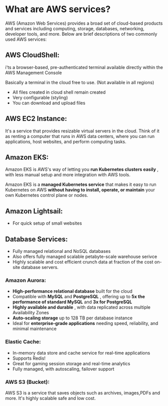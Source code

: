 # What are AWS services?

AWS (Amazon Web Services) provides a broad set of cloud-based products and services including computing, storage, databases, networking, developer tools, and more. Below are brief descriptions of two commonly used AWS services:

## AWS CloudShell:

i'ts a browser-based, pre-authenticated terminal available directly within the AWS Management Console

Basically a terminal in the cloud free to use. (Not available in all regions)

* All files created in cloud shell remain created
* Very configurable (styling)
* You can download and upload files

## AWS EC2 Instance:

It's a service that provides resizable virtual servers in the cloud. Think of it as renting a computer that runs in AWS data centers, where you can run applications, host websites, and perform computing tasks.

## Amazon EKS:

Amazon EKS is AWS's way of letting you  **run Kubernetes clusters easily** , with less manual setup and more integration with AWS tools.

Amazon EKS is a **managed Kubernetes service** that makes it easy to run Kubernetes on AWS **without having to install, operate, or maintain** your own Kubernetes control plane or nodes.

## Amazon Lightsail:

* For quick setup of small websites

## Database Services:

* Fully managed relational and NoSQL databases
* Also offers fully managed scalable petabyte-scale warehouse serivce
* Highly scalable and cost efficient crunch data at fraction of the cost on-site database servers.

### Amazon Aurora:

* **High-performance relational database** built for the cloud
* Compatible with **MySQL** and **PostgreSQL** , offering up to **5x the performance of standard MySQL** and **3x for PostgreSQL**
* **Highly available and durable** , with data replicated across multiple Availability Zones
* **Auto-scaling storage** up to 128 TB per database instance
* Ideal for **enterprise-grade applications** needing speed, reliability, and minimal maintenance

### Elastic Cache:

* In-memory data store and cache service for real-time applications
* Supports Redis!
* Great for gaming session storage and real-time analytics
* Fully managed, with autoscaling, failover support

### AWS S3 (Bucket):

AWS S3 is a service that saves objects such as archives, images,PDFs and more. It's highly scalable safe and low cost.
